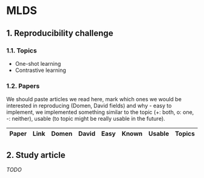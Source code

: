 # MLDS

## 1. Reproducibility challenge

### 1.1. Topics

* One-shot learning
* Contrastive learning

### 1.2. Papers

We should paste articles we read here, mark which ones we would be interested in reproducing (Domen, David fields) and why - easy to implement, we implemented something similar to the topic (+: both, o: one, -: neither), usable (to topic might be really usable in the future). 

| Paper | Link | Domen | David | Easy | Known | Usable | Topics |
| ----- | ---- | ----- | ----- | ---- | ----- | ------ | ----| 

## 2. Study article

*TODO*
